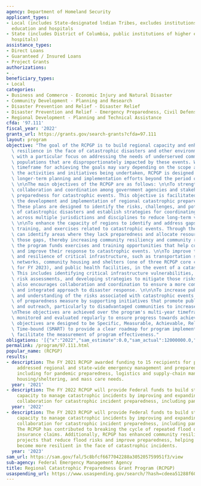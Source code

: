 ```yaml
---
agency: Department of Homeland Security
applicant_types:
- Local (includes State-designated lndian Tribes, excludes institutions of higher
  education and hospitals
- State (includes District of Columbia, public institutions of higher education and
  hospitals)
assistance_types:
- Direct Loans
- Guaranteed / Insured Loans
- Project Grants
authorizations:
- .
beneficiary_types:
- Local
categories:
- Business and Commerce - Economic Injury and Natural Disaster
- Community Development - Planning and Research
- Disaster Prevention and Relief - Disaster Relief
- Disaster Prevention and Relief - Emergency Preparedness, Civil Defense
- Regional Development - Planning and Technical Assistance
cfda: '97.111'
fiscal_year: '2022'
grants_url: https://grants.gov/search-grants?cfda=97.111
layout: program
objective: "The goal of the RCPGP is to build regional capacity and enhance community\
  \ resilience in the face of catastrophic disasters and other environmental stressors,\
  \ with a particular focus on addressing the needs of underserved communities and\
  \ populations that are disproportionately impacted by these events. While the specific\
  \ timeframe for achieving the goals may vary depending on the scope and nature of\
  \ the activities and initiatives being undertaken, RCPGP is designed to support\
  \ longer-term planning and implementation efforts beyond the period of performance.\
  \ \n\nThe main objectives of the RCPGP are as follows: \n\nTo strengthen regional\
  \ collaboration and coordination among government agencies and stakeholders to improve\
  \ preparedness for catastrophic events. This objective is facilitated by supporting\
  \ the development and implementation of regional catastrophic preparedness plans.\
  \ These plans are designed to identify the risks, challenges, and potential impacts\
  \ of catastrophic disasters and establish strategies for coordinating response efforts\
  \ across multiple jurisdictions and disciplines to reduce long-term vulnerability.\
  \ \n\nTo enhance the capacity of regions to identify and address gaps in planning,\
  \ training, and exercises related to catastrophic events. Through the RCPGP, regions\
  \ can identify areas where they lack preparedness and allocate resources to address\
  \ those gaps, thereby increasing community resiliency and community readiness. Additionally,\
  \ the program funds exercises and training opportunities that help communities practice\
  \ and improve their response to catastrophic events. \n\nTo improve the readiness\
  \ and resilience of critical infrastructure, such as transportation systems, communication\
  \ networks, community housing and shelters (one of three RCPGP core capabilities\
  \ for FY 2023), and public health facilities, in the event of a catastrophic incident.\
  \ This includes identifying critical infrastructure vulnerabilities, conducting\
  \ risk assessments, and developing strategies to mitigate those risks. The RCPGP\
  \ also encourages collaboration and coordination to ensure a more comprehensive\
  \ and integrated approach to disaster response. \n\n\nTo increase public awareness\
  \ and understanding of the risks associated with catastrophic events and the importance\
  \ of preparedness measure by supporting initiatives that promote public education\
  \ and outreach, particularly to disadvantaged communities to increase equity. \n\
  \nThese objectives are achieved over the program's multi-year timeframe and are\
  \ monitored and evaluated regularly to ensure progress towards achieving them. The\
  \ objectives are designed to be Specific, Measurable, Achievable, Relevant, and\
  \ Time-bound (SMART) to provide a clear roadmap for program implementation and to\
  \ facilitate the measurement of program effectiveness."
obligations: '[{"x":"2022","sam_estimate":0.0,"sam_actual":12000000.0,"usa_spending_actual":12000000.0},{"x":"2023","sam_estimate":12000000.0,"sam_actual":0.0,"usa_spending_actual":11999969.61},{"x":"2024","sam_estimate":11999999.0,"sam_actual":0.0,"usa_spending_actual":-183134.29}]'
permalink: /program/97.111.html
popular_name: (RCPGP)
results:
- description: The FY 2021 RCPGP awarded funding to 15 recipients for projects that
    addressed regional and state-wide emergency management and preparedness needs,
    including for pandemic preparedness, logistics and supply-chain management, emergency
    housing/sheltering, and mass care needs.
  year: '2021'
- description: The FY 2022 RCPGP will provide Federal funds to build state and local
    capacity to manage catastrophic incidents by improving and expanding regional
    collaboration for catastrophic incident preparedness, including pandemic preparedness.
  year: '2022'
- description: The FY 2023 RCPGP will provide Federal funds to build state and local
    capacity to manage catastrophic incidents by improving and expanding regional
    collaboration for catastrophic incident preparedness, including pandemic preparedness.
    The RCPGP has contributed to breaking the cycle of repeated flood damage and associated
    insurance claims. Additionally, RCPGP has enhanced community resilience by supporting
    projects that reduce flood risks and improve preparedness, helping communities
    become more resilient in the face of catastrophic incidents.
  year: '2023'
sam_url: https://sam.gov/fal/5c8bfcf6677042288a305205759951f3/view
sub-agency: Federal Emergency Management Agency
title: Regional Catastrophic Preparedness Grant Program (RCPGP)
usaspending_url: https://www.usaspending.gov/search/?hash=cdeea51288f60ded77744a8423514b5e
---
```

